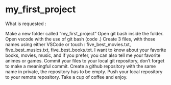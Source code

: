 # my_first_project

What is requested :

Make a new folder called “my_first_project” Open git bash inside the folder. Open vscode with the use of git bash (code .) Create 3 files, with those names using either VSCode or touch : five_best_movies.txt, five_best_musics.txt, five_best_books.txt. I want to know about your favorite books, movies, music, and if you prefer, you can also tell me your favorite animes or games. Commit your files to your local git repository, don’t forget to make a meaningful commit. Create a github repository with the same name in private, the repository has to be empty. Push your local repository to your remote repository. Take a cup of coffee and enjoy.
